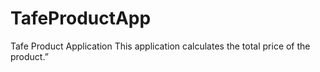 # TafeProductApp
Tafe Product Application
This application calculates the total price of the product.”
